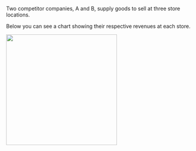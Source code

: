 Two competitor companies, A and B, supply goods to sell at three store locations. 

Below you can see a chart showing their respective revenues at each store.

<img src="./assets/img_graph4.png" width="auto" height="300px">

